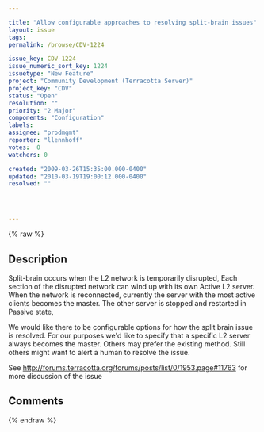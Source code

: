 ```yaml
---

title: "Allow configurable approaches to resolving split-brain issues"
layout: issue
tags: 
permalink: /browse/CDV-1224

issue_key: CDV-1224
issue_numeric_sort_key: 1224
issuetype: "New Feature"
project: "Community Development (Terracotta Server)"
project_key: "CDV"
status: "Open"
resolution: ""
priority: "2 Major"
components: "Configuration"
labels: 
assignee: "prodmgmt"
reporter: "llennhoff"
votes:  0
watchers: 0

created: "2009-03-26T15:35:00.000-0400"
updated: "2010-03-19T19:00:12.000-0400"
resolved: ""




---
```


{% raw %}

## Description

<div markdown="1" class="description">

Split-brain occurs when the L2 network is temporarily disrupted,  Each section of the disrupted network can wind up with its own Active L2 server.  When the network is reconnected, currently the server with the most active clients becomes the master.  The other server is stopped and restarted in Passive state, 

We would like there to be configurable options for how the split brain issue is resolved.  For our purposes we'd like to specify that a specific L2 server always becomes the master.  Others may prefer the existing method.  Still others might want to alert a human to resolve the issue.  

See http://forums.terracotta.org/forums/posts/list/0/1953.page#11763 for more discussion of the issue

</div>

## Comments



{% endraw %}
